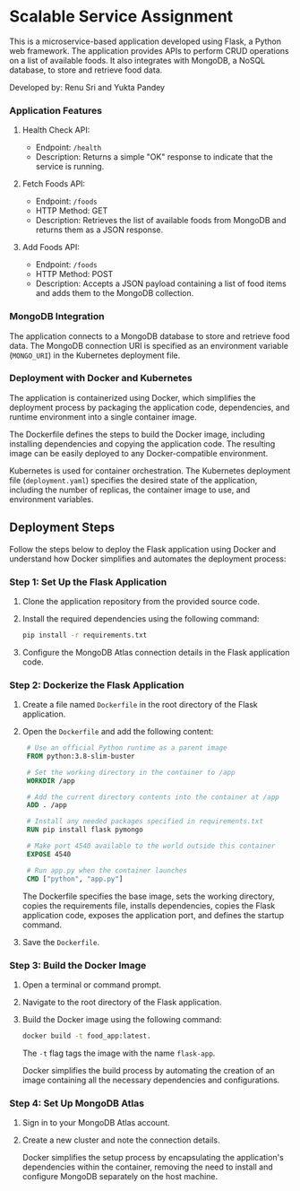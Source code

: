 # Scalable Service Assignment

This is a microservice-based application developed using Flask, a Python web framework. The application provides APIs to perform CRUD operations on a list of available foods. It also integrates with MongoDB, a NoSQL database, to store and retrieve food data.

Developed by: Renu Sri and Yukta Pandey

### Application Features

1. Health Check API:
   - Endpoint: `/health`
   - Description: Returns a simple "OK" response to indicate that the service is running.

2. Fetch Foods API:
   - Endpoint: `/foods`
   - HTTP Method: GET
   - Description: Retrieves the list of available foods from MongoDB and returns them as a JSON response.

3. Add Foods API:
   - Endpoint: `/foods`
   - HTTP Method: POST
   - Description: Accepts a JSON payload containing a list of food items and adds them to the MongoDB collection.

### MongoDB Integration

The application connects to a MongoDB database to store and retrieve food data. The MongoDB connection URI is specified as an environment variable (`MONGO_URI`) in the Kubernetes deployment file.

### Deployment with Docker and Kubernetes

The application is containerized using Docker, which simplifies the deployment process by packaging the application code, dependencies, and runtime environment into a single container image.

The Dockerfile defines the steps to build the Docker image, including installing dependencies and copying the application code. The resulting image can be easily deployed to any Docker-compatible environment.

Kubernetes is used for container orchestration. The Kubernetes deployment file (`deployment.yaml`) specifies the desired state of the application, including the number of replicas, the container image to use, and environment variables.

## Deployment Steps

Follow the steps below to deploy the Flask application using Docker and understand how Docker simplifies and automates the deployment process:

### Step 1: Set Up the Flask Application

1. Clone the application repository from the provided source code.

2. Install the required dependencies using the following command:

   ```bash
   pip install -r requirements.txt
   ```

3. Configure the MongoDB Atlas connection details in the Flask application code.

### Step 2: Dockerize the Flask Application

1. Create a file named `Dockerfile` in the root directory of the Flask application.

2. Open the `Dockerfile` and add the following content:

   ```Dockerfile
    # Use an official Python runtime as a parent image
    FROM python:3.8-slim-buster

    # Set the working directory in the container to /app
    WORKDIR /app

    # Add the current directory contents into the container at /app
    ADD . /app

    # Install any needed packages specified in requirements.txt
    RUN pip install flask pymongo

    # Make port 4540 available to the world outside this container
    EXPOSE 4540

    # Run app.py when the container launches
    CMD ["python", "app.py"]
   ```

   The Dockerfile specifies the base image, sets the working directory, copies the requirements file, installs dependencies, copies the Flask application code, exposes the application port, and defines the startup command.

3. Save the `Dockerfile`.

### Step 3: Build the Docker Image

1. Open a terminal or command prompt.

2. Navigate to the root directory of the Flask application.

3. Build the Docker image using the following command:

   ```bash
   docker build -t food_app:latest.
   ```

   The `-t` flag tags the image with the name `flask-app`.

   Docker simplifies the build process by automating the creation of an image containing all the necessary dependencies and configurations.

### Step 4: Set Up MongoDB Atlas

1. Sign in to your MongoDB Atlas account.

2. Create a new cluster and note the connection details.

   Docker simplifies the setup process by encapsulating the application's dependencies within the container, removing the need to install and configure MongoDB separately on the host machine.
